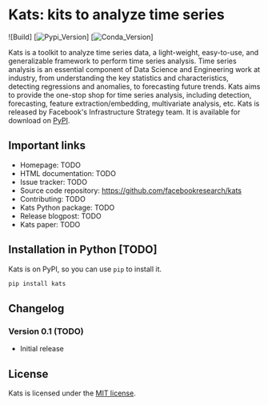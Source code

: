 # Kats: kits to analyze time series

![Build]
[![Pypi_Version](TODO)]
[![Conda_Version](TODO)]

Kats is a toolkit to analyze time series data, a light-weight, easy-to-use, and generalizable framework to perform time series analysis. Time series analysis is an essential component of Data Science and Engineering work at industry, from understanding the key statistics and characteristics, detecting regressions and anomalies, to forecasting future trends. Kats aims to provide the one-stop shop for time series analysis, including detection, forecasting, feature extraction/embedding, multivariate analysis, etc. Kats is released by Facebook's Infrastructure Strategy team. It is available for download on [PyPI](https://pypi.python.org/pypi/kats/).

## Important links

- Homepage: TODO
- HTML documentation: TODO
- Issue tracker: TODO
- Source code repository: https://github.com/facebookresearch/kats
- Contributing: TODO
- Kats Python package: TODO
- Release blogpost: TODO
- Kats paper: TODO

## Installation in Python [TODO]

Kats is on PyPI, so you can use `pip` to install it.

```bash
pip install kats
```

## Changelog

### Version 0.1 (TODO)

- Initial release

## License

Kats is licensed under the [MIT license](TODO).
